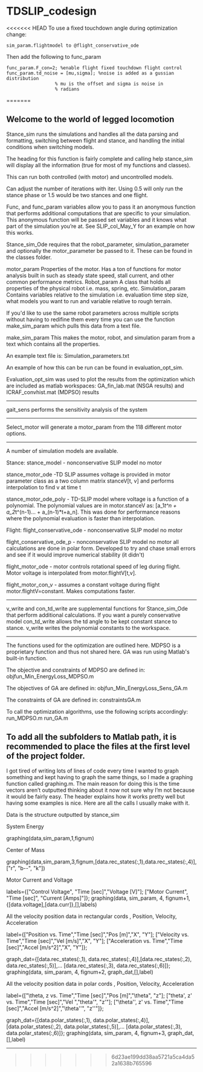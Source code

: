 # TDSLIP_codesign

<<<<<<< HEAD
To use a fixed touchdown angle during optimization change:

	sim_param.flightmodel to @flight_conservative_ode

Then add the following to func_param
	
	func_param.F_con=2; %enable flight fixed touchdown flight control
	func_param.td_noise = [mu,sigma]; %noise is added as a gussian distribution
					  % mu is the offset and sigma is noise in 
					  % radians	
=======
## Welcome to the world of legged locomotion 

Stance_sim runs the simulations and handles all the data parsing and formatting,
 switching between flight and stance, and handling the initial conditions when 
 switching models.

The heading for this function is fairly complete and calling help stance_sim will 
display all the information (true for most of my functions and classes).

This can run both controlled (with motor) and uncontrolled models.

Can adjust the number of iterations with iter.  Using 0.5 will only run the stance phase
or 1.5 would be two stances and one flight.

Func, and func_param variables allow you to pass it an anonymous function that performs 
additional computations that are specific to your simulation.  This anonymous function
 will be passed set variables and it knows what part of the simulation you’re at.
   See SLIP_col_May_Y for an example on how this works.


Stance_sim_Ode requires that the robot_parameter, simulation_parameter and optionally
the motor_parameter be passed to it.  These can be found in the classes folder.

motor_param 
	Properties of the motor.  Has a ton of functions for motor analysis built in
	 such as steady state speed, stall current, and other common performance metrics.
Robot_param
	A class that holds all properties of the physical robot i.e. mass, spring, etc.
Simulation_param 
	Contains variables relative to the simulation i.e. evaluation time step size,
	 what models you want to run and variable relative to rough terrain.

If you'd like to use the same robot parameters across multiple scripts without having to 
redifine them every time you can use the function make_sim_param which pulls this data
from a text file.

make_sim_param 
	This makes the motor, robot, and simulation param from a text which contains
	 all the properties.

An example text file is:
	Simulation_parameters.txt


An example of how this can be run can be found in evaluation_opt_sim.

Evaluation_opt_sim was used to plot the results from the optimization which are 
included as matlab workspaces: GA_fin_lab.mat (NSGA results) and 
ICRAF_convhist.mat (MDPSO) results

------------------------------------------------------------------------------------------

gait_sens performs the sensitivity analysis of the system

------------------------------------------------------------------------------------------

Select_motor will generate a motor_param from the 118 different motor options.

------------------------------------------------------------------------------------------
A number of simulation models are available.  

Stance:
stance_model - nonconservative SLIP model no motor 

stance_motor_ode -TD SLIP assumes voltage is provided in motor parameter class as
				  a two column matrix stanceV[t, v] and performs interpolation to find v
				  at time t

stance_motor_ode_poly - TD-SLIP model where voltage is a function of a polynomial.
						The polynomial values are in motor.stanceV as: 
						[a_1*t^n + a_2*t^(n-1)... + a_(n-1)*t+a_n].  This was done for
						performance reasons where the polynomial evaluation is faster than
						interpolation.
						
						
Flight:
flight_conservative_ode - nonconservative SLIP model no motor 

flight_conservative_ode_p - nonconservative SLIP model no motor all calculations are done
							in polar form.  Developed to try and chase small errors and 
							see if it would improve numerical stability (it didn't)

flight_motor_ode -  motor controls rotational speed of leg during flight.  Motor voltage
					is interpolated from motor.flightV[t,v].
					
flight_motor_con_v - assumes a constant voltage during flight motor.flightV=constant. 
					 Makes computations faster.

------------------------------------------------------------------------------------------					 

v_write and con_td_write are supplemental functions for Stance_sim_Ode that perform
						 additional calculations. If you want a purely conservative model
						 con_td_write allows the td angle to be kept constant stance to 
						 stance. v_write writes the polynomial constants to the workspace.
						 
------------------------------------------------------------------------------------------

The functions used for the optimization are outlined here. MDPSO is a proprietary function and thus not shared here. GA was run using Matlab's built-in function.

The objective and constraints of MDPSO are defined in:
objfun_Min_EnergyLoss_MDPSO.m

The objectives of GA are defined in:
objfun_Min_EnergyLoss_Sens_GA.m

The constraints of GA are defined in:
constraintsGA.m

To call the optimization algorithms, use the following scripts accordingly:
run_MDPSO.m
run_GA.m

To add all the subfolders to Matlab path, it is recommended to place the files at the first level of the project folder.
------------------------------------------------------------------------------------------

I got tired of writing lots of lines of code every time I wanted to graph something and
kept having to graph the same things, so I made a graphing function called graphing.m. 
The main reason for doing this is the time vectors aren’t outputted thinking about it
now not sure why I’m not because it would be fairly easy.  The header explains how it 
works pretty well but having some examples is nice.  Here are all the calls I usually
make with it.

Data is the structure outputted by stance_sim

System Energy

graphing(data,sim_param,1,fignum)

Center of Mass

graphing(data,sim_param,3,fignum,[data.rec_states(:,1),data.rec_states(:,4)], ["r", "b--", "k"])

Motor Current and Voltage

labels={["Control Voltage", "Time [sec]","Voltage [V]"];
    ["Motor Current", "Time [sec]", "Current [Amps]"]};
graphing(data, sim_param, 4, fignum+1, {[data.voltage],[data.curr]},[],labels)

All the velocity position data in rectangular cords , Position, Velocity, Acceleration
 
label={["Position vs. Time","Time [sec]","Pos [m]","X", "Y"];
    ["Velocity vs. Time","Time [sec]","Vel [m/s]","X", "Y"];
    ["Acceleration vs. Time","Time [sec]","Accel [m/s^2]","X", "Y"]};
 
graph_dat={[data.rec_states(:,1), data.rec_states(:,4)],[data.rec_states(:,2), data.rec_states(:,5)],...
    [data.rec_states(:,3), data.rec_states(:,6)]};
graphing(data, sim_param, 4, fignum+2, graph_dat,[],label)
 
All the velocity position data in polar cords , Position, Velocity, Acceleration

label={["\theta, z vs. Time","Time [sec]","Pos [m]","\theta", "z"];
    ["theta', z' vs. Time","Time [sec]","Vel ","theta'", "z'"];
    ["\theta'', z' vs. Time","Time [sec]","Accel [m/s^2]","\theta''", "z''"]};
 
graph_dat={[data.polar_states(:,1), data.polar_states(:,4)],[data.polar_states(:,2), data.polar_states(:,5)],...
    [data.polar_states(:,3), data.polar_states(:,6)]};
graphing(data, sim_param, 4, fignum+3, graph_dat,[],label)

------------------------------------------------------------------------------------------
						 
						
>>>>>>> 6d23ae199dd38aa5721a5ca4da52a1638b765596
